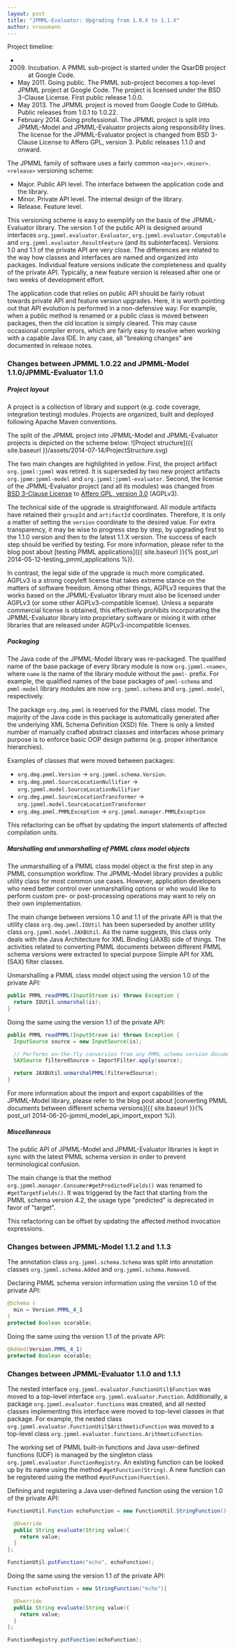 ```yaml
---
layout: post
title: "JPMML-Evaluator: Upgrading from 1.0.X to 1.1.X"
author: vruusmann
---
```


Project timeline:

* 2009. Incubation. A PMML sub-project is started under the QsarDB project at Google Code.
* May 2011. Going public. The PMML sub-project becomes a top-level JPMML project at Google Code. The project is licensed under the BSD 3-Clause License. First public release 1.0.0.
* May 2013. The JPMML project is moved from Google Code to GitHub. Public releases from 1.0.1 to 1.0.22.
* February 2014. Going professional. The JPMML project is split into JPMML-Model and JPMML-Evaluator projects along responsibility lines. The license for the JPMML-Evaluator project is changed from BSD 3-Clause License to Affero GPL, version 3. Public releases 1.1.0 and onward.

The JPMML family of software uses a fairly common `<major>.<minor>.<release>` versioning scheme:

* Major. Public API level. The interface between the application code and the library.
* Minor. Private API level. The internal design of the library.
* Release. Feature level.

This versioning scheme is easy to exemplify on the basis of the JPMML-Evaluator library. The version 1 of the public API is designed around interfaces `org.jpmml.evaluator.Evaluator`, `org.jpmml.evaluator.Computable` and `org.jpmml.evaluator.ResultFeature` (and its subinterfaces). Versions 1.0 and 1.1 of the private API are very close. The differences are related to the way how classes and interfaces are named and organized into packages. Individual feature versions indicate the completeness and quality of the private API. Typically, a new feature version is released after one or two weeks of development effort.

The application code that relies on public API should be fairly robust towards private API and feature version upgrades. Here, it is worth pointing out that API evolution is performed in a non-defensive way. For example, when a public method is renamed or a public class is moved between packages, then the old location is simply cleared. This may cause occasional compiler errors, which are fairly easy to resolve when working with a capable Java IDE. In any case, all "breaking changes" are documented in release notes.

### Changes between JPMML 1.0.22 and JPMML-Model 1.1.0/JPMML-Evaluator 1.1.0

##### Project layout

A project is a collection of library and support (e.g. code coverage, integration testing) modules. Projects are organized, built and deployed following Apache Maven conventions.

The split of the JPMML project into JPMML-Model and JPMML-Evaluator projects is depicted on the scheme below:
![Project structure]({{ site.baseurl }}/assets/2014-07-14/ProjectStructure.svg)

The two main changes are highlighted in yellow. First, the project artifact `org.jpmml:jpmml` was retired. It is superseded by two new project artifacts `org.jpmm:jpmml-model` and `org.jpmml:jpmml-evaluator`. Second, the license of the JPMML-Evaluator project (and all its modules) was changed from [BSD 3-Clause License](https://opensource.org/licenses/BSD-3-Clause) to [Affero GPL, version 3.0](https://www.gnu.org/licenses/agpl-3.0.html) (AGPLv3).

The technical side of the upgrade is straightforward. All module artifacts have retained their `groupId` and `artifactId` coordinates. Therefore, it is only a matter of setting the `version` coordinate to the desired value. For extra transparency, it may be wise to progress step by step, by upgrading first to the 1.1.0 version and then to the latest 1.1.X version. The success of each step should be verified by testing. For more information, please refer to the blog post about [testing PMML applications]({{ site.baseurl }}{% post_url 2014-05-12-testing_pmml_applications %}).

In contrast, the legal side of the upgrade is much more complicated. AGPLv3 is a strong copyleft license that takes extreme stance on the matters of software freedom. Among other things, AGPLv3 requires that the works based on the JPMML-Evaluator library must also be licensed under AGPLv3 (or some other AGPLv3-compatible license). Unless a separate commercial license is obtained, this effectively prohibits incorporating the JPMML-Evaluator library into proprietary software or mixing it with other libraries that are released under AGPLv3-incompatible licenses.

##### Packaging

The Java code of the JPMML-Model library was re-packaged. The qualified name of the base package of every library module is now `org.jpmml.<name>`, where `name` is the name of the library module without the `pmml-` prefix. For example, the qualified names of the base packages of `pmml-schema` and `pmml-model` library modules are now `org.jpmml.schema` and `org.jpmml.model`, respectively.

The package `org.dmg.pmml` is reserved for the PMML class model. The majority of the Java code in this package is automatically generated after the underlying XML Schema Definition (XSD) file. There is only a limited number of manually crafted abstract classes and interfaces whose primary purpose is to enforce basic OOP design patterns (e.g. proper inheritance hierarchies).

Examples of classes that were moved between packages:

* `org.dmg.pmml.Version` → `org.jpmml.schema.Version`.
* `org.dmg.pmml.SourceLocationNullifier` → `org.jpmml.model.SourceLocationNullifier`
* `org.dmg.pmml.SourceLocationTransformer` → `org.jpmml.model.SourceLocationTransformer`
* `org.dmg.pmml.PMMLException` → `org.jpmml.manager.PMMLException`

This refactoring can be offset by updating the import statements of affected compilation units.

##### Marshalling and unmarshalling of PMML class model objects

The unmarshalling of a PMML class model object is the first step in any PMML consumption workflow. The JPMML-Model library provides a public utility class for most common use cases. However, application developers who need better control over unmarshalling options or who would like to perform custom pre- or post-processing operations may want to rely on their own implementation.

The main change between versions 1.0 and 1.1 of the private API is that the utility class `org.dmg.pmml.IOUtil` has been superseded by another utility class `org.jpmml.model.JAXBUtil`. As the name suggests, this class only deals with the Java Architecture for XML Binding (JAXB) side of things. The activities related to converting PMML documents between different PMML schema versions were extracted to special purpose Simple API for XML (SAX) filter classes.

Unmarshalling a PMML class model object using the version 1.0 of the private API:

``` java
public PMML readPMML(InputStream is) throws Exception {
  return IOUtil.unmarshal(is);
}
```

Doing the same using the version 1.1 of the private API:

``` java
public PMML readPMML(InputStream is) throws Exception {
  InputSource source = new InputSource(is);

  // Performs on-the-fly conversion from any PMML schema version document to the latest PMML schema version 4.2 document
  SAXSource filteredSource = ImportFilter.apply(source);

  return JAXBUtil.unmarshalPMML(filteredSource);
}
```

For more information about the import and export capabilities of the JPMML-Model library, please refer to the blog post about [converting PMML documents between different schema versions]({{ site.baseurl }}{% post_url 2014-06-20-jpmml_model_api_import_export %}).

##### Miscellaneous

The public API of JPMML-Model and JPMML-Evaluator libraries is kept in sync with the latest PMML schema version in order to prevent terminological confusion.

The main change is that the method `org.jpmml.manager.Consumer#getPredictedFields()` was renamed to `#getTargetFields()`. It was triggered by the fact that starting from the PMML schema version 4.2, the usage type "predicted" is deprecated in favor of "target".

This refactoring can be offset by updating the affected method invocation expressions.

### Changes between JPMML-Model 1.1.2 and 1.1.3

The annotation class `org.jpmml.schema.Schema` was split into annotation classes `org.jpmml.schema.Added` and `org.jpmml.schema.Removed`.

Declaring PMML schema version information using the version 1.0 of the private API:

``` java
@Schema (
  min = Version.PMML_4_1
)
protected Boolean scorable;
```

Doing the same using the version 1.1 of the private API:

``` java
@Added(Version.PMML_4_1)
protected Boolean scorable;
```

### Changes between JPMML-Evaluator 1.1.0 and 1.1.1

The nested interface `org.jpmml.evaluator.FunctionUtil$Function` was moved to a top-level interface `org.jpmml.evaluator.Function`. Additionally, a package `org.jpmml.evaluator.functions` was created, and all nested classes implementing this interface were moved to top-level classes in that package. For example, the nested class `org.jpmml.evaluator.FunctionUtil$ArithmeticFunction` was moved to a top-level class `org.jpmml.evaluator.functions.ArithmeticFunction`.

The working set of PMML built-in functions and Java user-defined functions (UDF) is managed by the singleton class `org.jpmml.evaluator.FunctionRegistry`. An existing function can be looked up by its name using the method `#getFunction(String)`. A new function can be registered using the method `#putFunction(Function)`.

Defining and registering a Java user-defined function using the version 1.0 of the private API:

``` java
FunctionUtil.Function echoFunction = new FunctionUtil.StringFunction(){

  @Override
  public String evaluate(String value){
    return value;
  }
};

FunctionUtil.putFunction("echo", echoFunction);
```

Doing the same using the version 1.1 of the private API:

``` java
Function echoFunction = new StringFunction("echo"){

  @Override
  public String evaluate(String value){
    return value;
  }
};

FunctionRegistry.putFunction(echoFunction);
```
